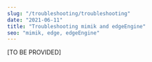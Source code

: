 ```yaml
---
slug: "/troubleshooting/troubleshooting"
date: "2021-06-11"
title: "Troubleshooting mimik and edgeEngine"
seo: "mimik, edge, edgeEngine"
---
```


[TO BE PROVIDED]